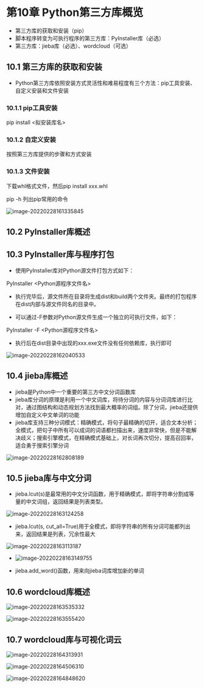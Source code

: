 # 第10章 Python第三方库概览

- 第三方库的获取和安装（pip）
- 脚本程序转变为可执行程序的第三方库：PyInstaller库（必选）
- 第三方库：jieba库（必选）、wordcloud（可选）

## 10.1 第三方库的获取和安装

- Python第三方库依照安装方式灵活性和难易程度有三个方法：pip工具安装、自定义安装和文件安装

### 10.1.1 pip工具安装

pip install <拟安装库名>

### 10.1.2 自定义安装

按照第三方库提供的步骤和方式安装

### 10.1.3 文件安装

下载whl格式文件，然后pip install xxx.whl

pip -h 列出pip常用的命令

![image-20220228161335845](C:\Users\dell\AppData\Roaming\Typora\typora-user-images\image-20220228161335845.png)

## 10.2 PyInstaller库概述

## 10.3 PyInstaller库与程序打包

- 使用PyInstaller库对Python源文件打包方式如下：

PyInstaller <Python源程序文件名>

- 执行完毕后，源文件所在目录将生成dist和build两个文件夹。最终的打包程序在dist内部与源文件同名的目录中。

- 可以通过-F参数对Python源文件生成一个独立的可执行文件，如下：

PyInstaller -F <Python源程序文件名>

- 执行后在dist目录中出现的xxx.exe文件没有任何依赖库，执行即可

![image-20220228162040533](C:\Users\dell\AppData\Roaming\Typora\typora-user-images\image-20220228162040533.png)

## 10.4 jieba库概述

- jieba是Python中一个重要的第三方中文分词函数库
- jieba库分词的原理是利用一个中文词库，将待分词的内容与分词词库进行比对，通过图结构和动态规划方法找到最大概率的词组。除了分词，jieba还提供增加自定义中文单词的功能
- jieba库支持三种分词模式：精确模式，将句子最精确的切开，适合文本分析；全模式，把句子中所有可以成词的词语都扫描出来，速度非常快，但是不能解决歧义；搜索引擎模式，在精确模式基础上，对长词再次切分，提高召回率，适合勇于搜索引擎分词

![image-20220228162808189](C:\Users\dell\AppData\Roaming\Typora\typora-user-images\image-20220228162808189.png)

## 10.5 jieba库与中文分词

- jieba.lcut(s)是最常用的中文分词函数，用于精确模式，即将字符串分割成等量的中文词组，返回结果是列表类型。

![image-20220228163124258](C:\Users\dell\AppData\Roaming\Typora\typora-user-images\image-20220228163124258.png)

- jieba.lcut(s, cut_all=True)用于全模式，即将字符串的所有分词可能都列出来，返回结果是列表，冗余性最大

![image-20220228163113187](C:\Users\dell\AppData\Roaming\Typora\typora-user-images\image-20220228163113187.png)

- ![image-20220228163149755](C:\Users\dell\AppData\Roaming\Typora\typora-user-images\image-20220228163149755.png)

- jieba.add_word()函数，用来向jieba词库增加新的单词

## 10.6 wordcloud库概述

![image-20220228163535332](C:\Users\dell\AppData\Roaming\Typora\typora-user-images\image-20220228163535332.png)

![image-20220228163555420](C:\Users\dell\AppData\Roaming\Typora\typora-user-images\image-20220228163555420.png)

## 10.7 wordcloud库与可视化词云

![image-20220228164313931](C:\Users\dell\AppData\Roaming\Typora\typora-user-images\image-20220228164313931.png)

![image-20220228164506310](C:\Users\dell\AppData\Roaming\Typora\typora-user-images\image-20220228164506310.png)

![image-20220228164848620](C:\Users\dell\AppData\Roaming\Typora\typora-user-images\image-20220228164848620.png)
